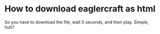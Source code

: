 # How to download eaglercraft as html

So you have to download the file, wait 5 seconds, and then play. Simple, huh?
